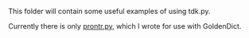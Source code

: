 This folder will contain some useful examples of using tdk.py.

Currently there is only [prontr.py](prontr.py), which I wrote for use with GoldenDict.
